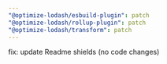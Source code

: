 ```yaml
---
"@optimize-lodash/esbuild-plugin": patch
"@optimize-lodash/rollup-plugin": patch
"@optimize-lodash/transform": patch
---
```


fix: update Readme shields (no code changes)
